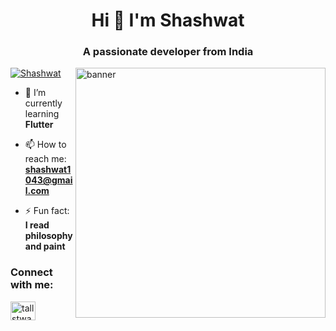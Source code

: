 <h1 align="center">Hi 👋 I'm Shashwat</h1>
<h3 align="center">A passionate developer from India</h3>

<img align = "right" alt = "banner" width = "400" src = "[https://giffiles.alphacoders.com/222/222865.gif](https://i.pinimg.com/originals/2d/6f/c8/2d6fc8a815c7bc6cb4b9ed9b0ea49c74.gif)">


<p align="left"> <a href="https://twitter.com/shashwat_on_x" target="blank"><img src="https://img.shields.io/twitter/follow/Shashwat?logo=twitter&style=for-the-badge" alt="Shashwat" /></a> </p>


- 🌱 I’m currently learning **Flutter**


- 📫 How to reach me: **shashwat1043@gmail.com**

- ⚡ Fun fact: **I read philosophy and paint**

<h3 align="left">Connect with me:</h3>
<p align="left">
<a href="https://twitter.com/shashwat_on_x" target="blank"><img align="center" src="https://raw.githubusercontent.com/rahuldkjain/github-profile-readme-generator/master/src/images/icons/Social/twitter.svg" alt="tallstwae" height="30" width="40" /></a>
</p>


